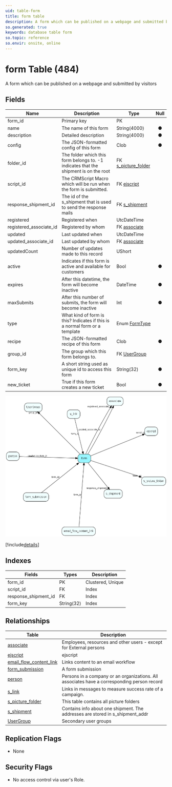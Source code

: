 ```yaml
---
uid: table-form
title: form table
description: A form which can be published on a webpage and submitted by visitors
so.generated: true
keywords: database table form
so.topic: reference
so.envir: onsite, online
---
```


# form Table (484)

A form which can be published on a webpage and submitted by visitors

## Fields

| Name | Description | Type | Null |
|------|-------------|------|:----:|
|form\_id|Primary key|PK| |
|name|The name of this form|String(4000)|&#x25CF;|
|description|Detailed description|String(4000)|&#x25CF;|
|config|The JSON-formatted config of this form|Clob|&#x25CF;|
|folder\_id|The folder which this form belongs to. -1 indicates that the shipment is on the root|FK [s_picture_folder](s-picture-folder.md)| |
|script\_id|The CRMScript Macro which will be run when the form is submitted.|FK [ejscript](ejscript.md)| |
|response\_shipment\_id|The id of the s_shipment that is used to send the response mails|FK [s_shipment](s-shipment.md)| |
|registered|Registered when|UtcDateTime| |
|registered\_associate\_id|Registered by whom|FK [associate](associate.md)| |
|updated|Last updated when|UtcDateTime| |
|updated\_associate\_id|Last updated by whom|FK [associate](associate.md)| |
|updatedCount|Number of updates made to this record|UShort| |
|active|Indicates if this form is active and available for customers|Bool|&#x25CF;|
|expires|After this datetime, the form will become inactive|DateTime|&#x25CF;|
|maxSubmits|After this number of submits, the form will become inactive|Int|&#x25CF;|
|type|What kind of form is this? Indicates if this is a normal form or a template|Enum [FormType](enums/formtype.md)| |
|recipe|The JSON-formatted recipe of this form|Clob|&#x25CF;|
|group\_id|The group which this form belongs to.|FK [UserGroup](usergroup.md)| |
|form\_key|A short string used as unique id to access this form|String(32)|&#x25CF;|
|new\_ticket|True if this form creates a new ticket|Bool|&#x25CF;|


![form table relationship diagram](./media/form.png)

[!include[details](./includes/form.md)]

## Indexes

| Fields | Types | Description |
|--------|-------|-------------|
|form\_id |PK |Clustered, Unique |
|script\_id |FK |Index |
|response\_shipment\_id |FK |Index |
|form\_key |String(32) |Index |

## Relationships

| Table|  Description |
|------|-------------|
|[associate](associate.md)  |Employees, resources and other users - except for External persons |
|[ejscript](ejscript.md)  |ejscript |
|[email\_flow\_content\_link](email-flow-content-link.md)  |Links content to an email workflow |
|[form\_submission](form-submission.md)  |A form submission |
|[person](person.md)  |Persons in a company or an organizations. All associates have a corresponding person record |
|[s\_link](s-link.md)  |Links in messages to measure success rate of a campaign. |
|[s\_picture\_folder](s-picture-folder.md)  |This table contains all picture folders |
|[s\_shipment](s-shipment.md)  |Contains info about one shipment. The addresses are stored in s_shipment_addr |
|[UserGroup](usergroup.md)  |Secondary user groups |


## Replication Flags

* None

## Security Flags

* No access control via user's Role.

